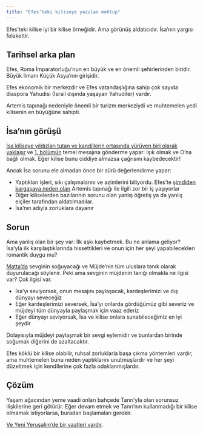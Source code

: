 ```yaml
---
title: "Efes’teki kiliseye yazılan mektup"
---
```



Efes’teki kilise iyi bir kilise örneğidir. Ama görünüş aldatıcıdır. İsa’nın yargısı felakettir.


## Tarihsel arka plan

<a name="d798"></a>
Efes, Roma İmparatorluğu’nun en büyük ve en önemli şehirlerinden biridir. Büyük limanı Küçük Asya’nın girişidir.

Efes ekonomik bir merkezdir ve Efes vatandaşlığına sahip çok sayıda diaspora Yahudisi (İsrail dışında yaşayan Yahudiler) vardır.

Artemis tapınağı nedeniyle önemli bir turizm merkeziydi ve muhtemelen yedi kilisenin en büyüğüne sahipti.


## İsa’nın görüşü

<a name="e582"></a>
[İsa kiliseye yıldızları tutan ve kandillerin ortasında yürüyen biri olarak yaklaşır](https://www.bibleserver.com/TR/Vahiy2%3A1) ve [1. bölümün](https://www.bibleserver.com/TR/Vahiy1%3A20) temel mesajına gönderme yapar: Işık olmak ve O’na bağlı olmak. Eğer kilise bunu ciddiye almazsa çağrısını kaybedecektir!

Ancak İsa sorunu ele almadan önce bir sürü değerlendirme yapar:

- Yaptıkları işleri, sıkı çalışmalarını ve azimlerini biliyordu. Efes’te [şimdiden kargaşaya neden olan](https://www.bibleserver.com/TR/El%C3%A7ilerin%20%C4%B0%C5%9Fleri19%3A23-41) Artemis tapınağı ile ilgili zor bir iş yaşıyorlar
- Diğer kiliselerden bazılarının sorunu olan yanlış öğretiş ya da yanlış elçiler tarafından aldatılmadılar.
- İsa’nın adıyla zorluklara dayanır



## Sorun

<a name="1874"></a>
Ama yanlış olan bir şey var: İlk aşkı kaybetmek. Bu ne anlama geliyor? İsa’yla ilk karşılaştıklarında hissettikleri ve onun için her şeyi yapabilecekleri romantik duygu mu?

[Matta’da](https://www.bibleserver.com/TR/Matta24%3A12-14) sevginin soğuyacağı ve Müjde’nin tüm uluslara tanık olarak duyurulacağı söylenir. Peki ama sevginin müjdenin tanığı olmakla ne ilgisi var? Çok ilgisi var.

- İsa’yı seviyorsak, onun mesajını paylaşacak, kardeşlerimizi ve dış dünyayı seveceğiz
- Eğer kardeşlerimizi seversek, İsa’yı onlarda gördüğümüz gibi severiz ve müjdeyi tüm dünyayla paylaşmak için vaaz ederiz
- Eğer dünyayı seviyorsak, İsa ve kilise onlara sunabileceğimiz en iyi şeydir


Dolayısıyla müjdeyi paylaşmak bir sevgi eylemidir ve bunlardan birinde soğumak diğerini de azaltacaktır.

Efes köklü bir kilise olabilir, ruhsal zorluklarla başa çıkma yöntemleri vardır, ama muhtemelen bunu neden yaptıklarını unutmuşlardır ve her şeyi düzeltmek için kendilerine çok fazla odaklanmışlardır.


## Çözüm

<a name="4d61"></a>
Yaşam ağacından yeme vaadi onları bahçede Tanrı’yla olan sorunsuz ilişkilerine geri götürür. Eğer devam etmek ve Tanrı’nın kullanmadığı bir kilise olmamak istiyorlarsa, buradan başlamaları gerekir.

[Ve Yeni Yeruşalim’de bir vaatleri vardır](https://www.bibleserver.com/TR/Vahiy22%3A1-5).






[](https://github.com/revelation-today/revelation-today/blob/main/exampleSite/content/docs/content/letters/expl/the-letter-to-the-church-in-ephesus.tr.md)
